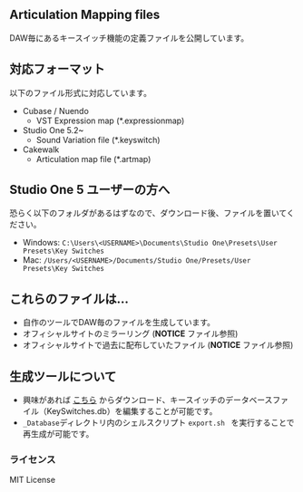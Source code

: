 ## Articulation Mapping files 

DAW毎にあるキースイッチ機能の定義ファイルを公開しています。

## 対応フォーマット

以下のファイル形式に対応しています。

- Cubase / Nuendo
    - VST Expression map (*.expressionmap)
- Studio One 5.2~
    - Sound Variation file (*.keyswitch)
- Cakewalk
    - Articulation map file (*.artmap)


## Studio One 5 ユーザーの方へ

恐らく以下のフォルダがあるはずなので、ダウンロード後、ファイルを置いてください。

- Windows: `C:\Users\<USERNAME>\Documents\Studio One\Presets\User Presets\Key Switches`
- Mac: `/Users/<USERNAME>/Documents/Studio One/Presets/User Presets\Key Switches`

## これらのファイルは...

- 自作のツールでDAW毎のファイルを生成しています。
- オフィシャルサイトのミラーリング (**NOTICE** ファイル参照)
- オフィシャルサイトで過去に配布していたファイル (**NOTICE** ファイル参照)

## 生成ツールについて

- 興味があれば [こちら](https://github.com/r-koubou/KeySwitchManager) からダウンロード、キースイッチのデータベースファイル（KeySwitches.db）を編集することが可能です。
- `_Database`ディレクトリ内のシェルスクリプト `export.sh ` を実行することで再生成が可能です。

### ライセンス

MIT License